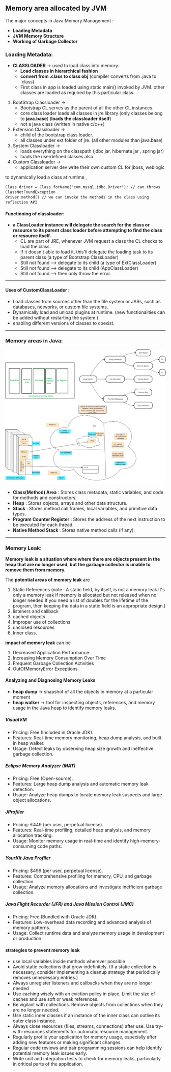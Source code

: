 ## Memory area allocated by JVM

The major concepts in Java Memory Management :
* **Loading Metadata**
* **JVM Memory Structure**
* **Working of Garbage Collector**

### **Loading Metadata**:

* **CLASSLOADER** -> used to load class into memory.
  * **Load classes in hierarchical fashion**
  * **convert from .class to class obj** (compiler converts from .java to .class)
  * First class in app is loaded using static main() invoked by JVM. other classes are loaded as required by this particular class.
  
1. BootStrap Classloader ->
   * Bootstrap CL serves as the parent of all the other CL instances. 
   * core class loader loads all classes in jre library (only classes belong to **java.base**) (**loads the classloader itself**)
   * not a java class (written in native c/c++) 
2. Extension Classloader ->
   * child of the bootstrap class loader.
   * all classes under ext folder of jre. (all other modules than java.base)
3. System Classloader    ->
   * loads everything on the classpath (jdbc jar, hibernate jar , spring jar)
   * loads the userdefined classes also.
4. Custom Classloader    -> 
   * application server dev write their own custom CL for jboss, weblogic

to dynamically load a class at runtime , 
```
Class driver = Class.forName("com.mysql.jdbc.Driver"): // can throws ClassNotFoundException
driver.method() // we can invoke the methods in the class using reflection API 
```

#### **Functioning of classloader**:

* **a ClassLoader instance will delegate the search for the class or resource to its parent class loader before attempting to find the class or resource itself.**
  * CL are part of JRE, whenever JVM request a class the CL checks to load the class. 
  * If it doesn't able to load it, this'll delegate the loading task to its parent class (a type of Bootstrap ClassLoader)
  * Still not found --> delegate to its child (a type of ExtClassLoader)
  * Still not found --> delegate to its child (AppClassLoader)
  * Still not found --> then only throw the error. 

---
#### **Uses of CustomClassLoader** :
  * Load classes from sources other than the file system or JARs, such as databases, networks, or custom file systems.
  * Dynamically load and unload plugins at runtime. (new functionalities can be added without restarting the system.)
  * enabling different versions of classes to coexist.
---
### **Memory areas in Java**:

![Memory management](https://github.com/Rath2601/core_java/blob/main/images/memory_mgmt.png)

* **Class(Method) Area** : Stores class metadata, static variables, and code for methods and constructors.
* **Heap** : Stores objects, arrays and other data structure.
* **Stack** : Stores method call frames, local variables, and primitive data types.
* **Program Counter Register** :  Stores the address of the next instruction to be executed for each thread.
* **Native Method Stack** : Stores native method calls (if any).
---
### **Memory Leak**:

**Memory leak is a situation where where there are objects present in the heap that are no longer used, but the garbage collector is unable to remove them from memory.**

The **potential areas of memory leak** are
1. Static References
   (note : A static field, by itself, is not a memory leak.It's only a memory leak if memory is allocated but not released when no longer needed.If you need a list of doubles for the lifetime of the program, then keeping the data in a static field is an appropriate design.)
3. listeners and callback
4. cached objects
5. Improper use of collections
6. unclosed resources
7. Inner class.

**impact of memory leak** can be
1. Decreased Application Performance
2. Increasing Memory Consumption Over Time
3. Frequent Garbage Collection Activities
4. OutOfMemoryError Exceptions

#### **Analyzing and Diagnosing Memory Leaks**

* **heap dump** -> snapshot of all the objects in memory at a particular moment
* **heap walker** -> tool for inspecting objects, references, and memory usage in the Java heap to identify memory leaks.

##### **VisualVM**
* Pricing: Free (Included in Oracle JDK).
* Features: Real-time memory monitoring, heap dump analysis, and built-in heap walker.
* Usage: Detect leaks by observing heap size growth and ineffective garbage collection.

##### **Eclipse Memory Analyzer (MAT)**
* Pricing: Free (Open-source).
* Features: Large heap dump analysis and automatic memory leak detection.
* Usage: Analyze heap dumps to locate memory leak suspects and large object allocations.

##### **JProfiler**
* Pricing: €449 (per user, perpetual license).
* Features: Real-time profiling, detailed heap analysis, and memory allocation tracking.
* Usage: Monitor memory usage in real-time and identify high-memory-consuming code paths.

##### **YourKit Java Profiler**
* Pricing: $499 (per user, perpetual license).
* Features: Comprehensive profiling for memory, CPU, and garbage collection.
* Usage: Analyze memory allocations and investigate inefficient garbage collection.

##### **Java Flight Recorder (JFR) and Java Mission Control (JMC)**
* Pricing: Free (Bundled with Oracle JDK).
* Features: Low-overhead data recording and advanced analysis of memory patterns.
* Usage: Collect runtime data and analyze memory usage in development or production.
  
#### **strategies to prevent memory leak**
* use local variables inside methods wherever possible
* Avoid static collections that grow indefinitely. (If a static collection is necessary, consider implementing a cleanup strategy that periodically removes unnecessary entries.) 
* Always unregister listeners and callbacks when they are no longer needed
* Use caching wisely with an eviction policy in place. Limit the size of caches and use soft or weak references.
* Be vigilant with collections. Remove objects from collections when they are no longer needed.
* Use static inner classes if an instance of the inner class can outlive its outer class instance.
* Always close resources (files, streams, connections) after use. Use try-with-resources statements for automatic resource management.
* Regularly profile your application for memory usage, especially after adding new features or making significant changes.
* Regular code reviews and pair programming sessions can help identify potential memory leak issues early.
* Write unit and integration tests to check for memory leaks, particularly in critical parts of the application.
